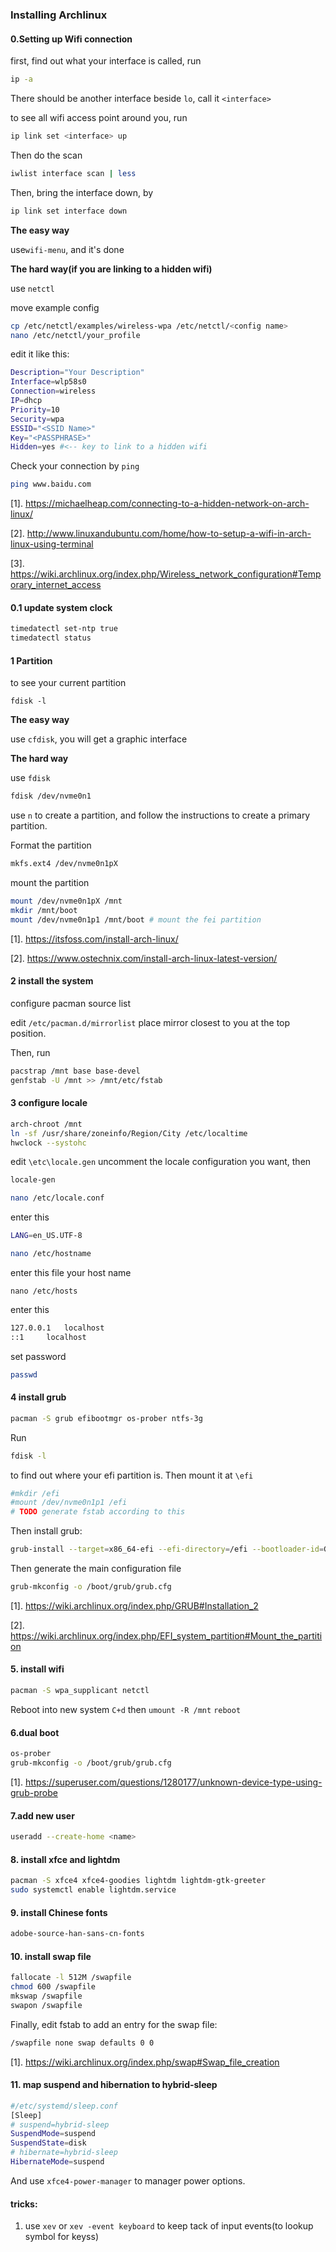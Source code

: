 ### Installing Archlinux

#### 0.Setting up Wifi connection

first, find out what your interface is called, run

```bash
ip -a
```

There should be another interface beside `lo`, call it `<interface>`

to see all wifi access point around you, run

```bash
ip link set <interface> up
```

Then do the scan

```bash
iwlist interface scan | less
```

Then, bring the interface down, by

```bash
ip link set interface down
```

**The easy way**

use`wifi-menu`, and it's done

**The hard way(if you are linking to a hidden wifi)**

use `netctl`

move example config

```bash
cp /etc/netctl/examples/wireless-wpa /etc/netctl/<config name>
nano /etc/netctl/your_profile
```

edit it like this:

```bash
Description="Your Description"
Interface=wlp58s0
Connection=wireless
IP=dhcp
Priority=10
Security=wpa
ESSID="<SSID Name>"
Key="<PASSPHRASE>"
Hidden=yes #<-- key to link to a hidden wifi
```

Check your connection by `ping`

```bash
ping www.baidu.com
```

[1]. https://michaelheap.com/connecting-to-a-hidden-network-on-arch-linux/

[2]. http://www.linuxandubuntu.com/home/how-to-setup-a-wifi-in-arch-linux-using-terminal

[3]. https://wiki.archlinux.org/index.php/Wireless_network_configuration#Temporary_internet_access

#### 0.1 update system clock

```bash
timedatectl set-ntp true
timedatectl status
```

#### 1 Partition

to see your current partition

```
fdisk -l
```

**The easy way**

use `cfdisk`, you will get a graphic interface

**The hard way**

use `fdisk`

```bash
fdisk /dev/nvme0n1
```

use `n` to create a partition,  and follow the instructions to create a primary partition.

Format the partition

```bash
mkfs.ext4 /dev/nvme0n1pX
```

mount the partition

```bash
mount /dev/nvme0n1pX /mnt
mkdir /mnt/boot
mount /dev/nvme0n1p1 /mnt/boot # mount the fei partition
```

[1]. https://itsfoss.com/install-arch-linux/

[2]. https://www.ostechnix.com/install-arch-linux-latest-version/

#### 2 install the system

configure pacman source list

edit `/etc/pacman.d/mirrorlist` place mirror closest to you at the top position.

Then, run

```bash
pacstrap /mnt base base-devel
genfstab -U /mnt >> /mnt/etc/fstab
```

#### 3 configure locale

```bash
arch-chroot /mnt
ln -sf /usr/share/zoneinfo/Region/City /etc/localtime
hwclock --systohc
```

edit `\etc\locale.gen` uncomment the locale configuration you want, then

```bash
locale-gen
```

```bash
nano /etc/locale.conf
```

enter this 

```bash
LANG=en_US.UTF-8
```

```bash
nano /etc/hostname
```

enter this file your host name

```
nano /etc/hosts
```

enter this 

```bash
127.0.0.1	localhost
::1		localhost
```

set password 

```bash
passwd
```

#### 4 install grub

```bash
pacman -S grub efibootmgr os-prober ntfs-3g
```

Run

```bash
fdisk -l
```

to find out where your efi partition is. Then mount it at `\efi`

```bash
#mkdir /efi
#mount /dev/nvme0n1p1 /efi
# TODO generate fstab according to this
```

Then install grub:

```bash
grub-install --target=x86_64-efi --efi-directory=/efi --bootloader-id=GRUB /dev/nvme0n1
```

Then generate the main configuration file

```bash
grub-mkconfig -o /boot/grub/grub.cfg
```

[1]. https://wiki.archlinux.org/index.php/GRUB#Installation_2

[2]. https://wiki.archlinux.org/index.php/EFI_system_partition#Mount_the_partition



#### 5. install wifi

```bash
pacman -S wpa_supplicant netctl
```

Reboot into new system `C+d` then `umount -R /mnt` `reboot`

#### 6.dual boot

```bash
os-prober
grub-mkconfig -o /boot/grub/grub.cfg
```

[1]. https://superuser.com/questions/1280177/unknown-device-type-using-grub-probe

#### 7.add new user

```bash
useradd --create-home <name>
```

#### 8. install xfce and lightdm

```bash
pacman -S xfce4 xfce4-goodies lightdm lightdm-gtk-greeter
sudo systemctl enable lightdm.service
```

#### 9. install Chinese fonts

```bash
adobe-source-han-sans-cn-fonts

```

#### 10. install swap file

```bash
fallocate -l 512M /swapfile
chmod 600 /swapfile
mkswap /swapfile
swapon /swapfile
```

Finally, edit fstab to add an entry for the swap file:

```bash
/swapfile none swap defaults 0 0
```

[1]. https://wiki.archlinux.org/index.php/swap#Swap_file_creation

#### 11. map suspend and hibernation to hybrid-sleep

```bash
#/etc/systemd/sleep.conf
[Sleep]
# suspend=hybrid-sleep
SuspendMode=suspend
SuspendState=disk
# hibernate=hybrid-sleep
HibernateMode=suspend

```

And use `xfce4-power-manager` to manager power options.



#### tricks:

1. use `xev` or `xev -event keyboard` to keep tack of input events(to lookup symbol for keyss)